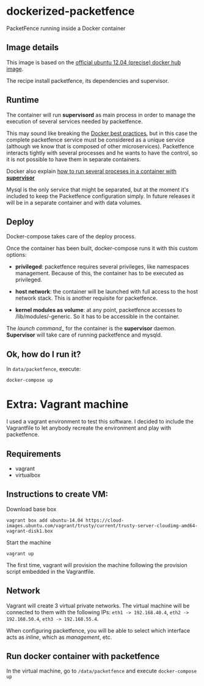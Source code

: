 # dockerized-packetfence
PacketFence running inside a Docker container

## Image details

This image is based on the [official ubuntu 12.04 (precise) docker hub image](https://hub.docker.com/_/ubuntu/).

The recipe install packetfence, its dependencies and supervisor.

## Runtime

The container will run __supervisord__ as main process in order to manage the execution of several services needed by packetfence.

This may sound like breaking the [Docker best practices](https://docs.docker.com/articles/dockerfile_best-practices/#run-only-one-process-per-container), but in this case the complete packetfence service must be considered as a unique service (although we know that is composed of other microservices). Packetfence interacts tightly with several processes and he wants to have the control, so it is not possible to have them in separate containers.

Docker also explain [how to run several proceses in a container with __supervisor__](https://docs.docker.com/articles/using_supervisord/)

Mysql is the only service that might be separated, but at the moment it's included to keep the Packetfence configuration simply.  In future releases it will be in a separate container and with data volumes.


## Deploy

Docker-compose takes care of the deploy process.

Once the container has been built, docker-compose runs it with this custom options:

- __privileged__: packetfence requires several privileges, like namespaces management. Because of this, the container has to be executed as privileged.

- __host network__: the container will be launched with full access to the host network stack. This is another requisite for packetfence.

- __kernel modules as volume__: at any point, packetfence accesses to /lib/modules/<linux-version>-generic. So it has to be accessible in the container.

The _launch command__ for the container is the __supervisor__ daemon. __Supervisor__ will take care of running packetfence and mysqld.

## Ok, how do I run it?

In `data/packetfence`, execute:

`docker-compose up`

# Extra: Vagrant machine

I used a vagrant environment to test this software. I decided to include the Vagrantfile to let anybody recreate the environment and play with packetfence.

## Requirements

- vagrant
- virtualbox

## Instructions to create VM:

Download base box

`vagrant box add ubuntu-14.04 https://cloud-images.ubuntu.com/vagrant/trusty/current/trusty-server-cloudimg-amd64-vagrant-disk1.box`

Start the machine

`vagrant up`

The first time, vagrant will provision the machine following the provision script embedded in the Vagrantfile.

## Network

Vagrant will create 3 virtual private networks. The virtual machine will be connected to them with the following IPs: `eth1 -> 192.168.40.4`, `eth2 -> 192.168.50.4`, `eth3 -> 192.168.55.4`.

When configuring packetfence, you will be able to select which interface acts as _inline_, which as _management_, etc.

## Run docker container with packetfence

In the virtual machine, go to `/data/packetfence` and execute `docker-compose up`
